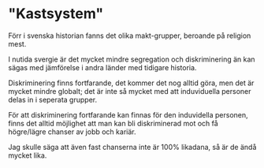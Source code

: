 # "Kastsystem"

Förr i svenska historian fanns det olika makt-grupper, beroande på religion mest.

I nutida svergie är det mycket mindre segregation och diskriminering än kan sägas med jämförelse i andra länder med tidigare historia.

Diskriminering finns fortfarande, det kommer det nog alltid göra, men det är mycket mindre globalt; det är inte så mycket med att induviduella personer delas in i seperata grupper.

För att diskriminering fortfarande kan finnas för den induvidella personen, finns det alltid möjlighet att man kan bli diskriminerad mot och få högre/lägre chanser av jobb och kariär.

Jag skulle säga att även fast chanserna inte är 100% likadana, så är de ändå mycket lika.
